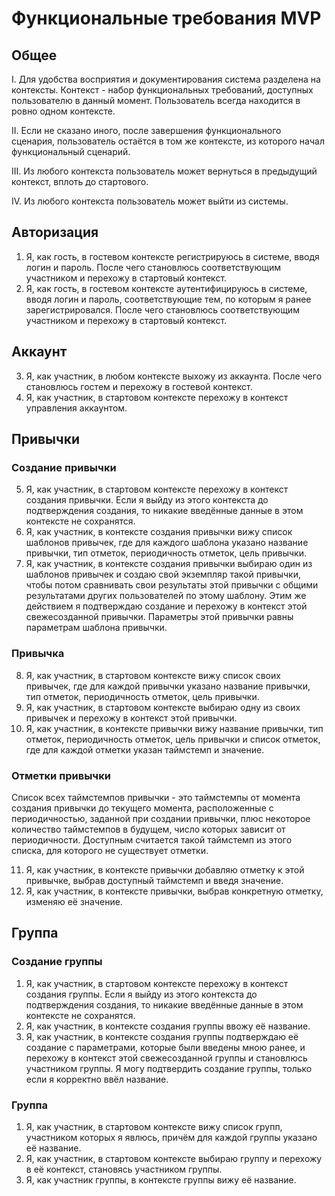 # Функциональные требования MVP
## Общее
I. Для удобства восприятия и документирования система разделена на контексты. Контекст - набор функциональных требований, доступных пользователю в данный момент. Пользователь всегда находится в ровно одном контексте.

II. Если не сказано иного, после завершения функционального сценария, пользователь остаётся в том же контексте, из которого начал функциональный сценарий.

III. Из любого контекста пользователь может вернуться в предыдущий контекст, вплоть до стартового.

IV. Из любого контекста пользователь может выйти из системы.

## Авторизация
1. Я, как гость, в гостевом контексте регистрируюсь в системе, вводя логин и пароль. После чего становлюсь соответствующим участником и перехожу в стартовый контекст.
2. Я, как гость, в гостевом контексте аутентифицируюсь в системе, вводя логин и пароль, соответствующие тем, по которым я ранее зарегистрировался. После чего становлюсь соответствующим участником и перехожу в стартовый контекст.

## Аккаунт
3. Я, как участник, в любом контексте выхожу из аккаунта. После чего становлюсь гостем и перехожу в гостевой контекст.
4. Я, как участник, в стартовом контексте перехожу в контекст управления аккаунтом.

## Привычки
### Создание привычки
5. Я, как участник, в стартовом контексте перехожу в контекст создания привычки. Если я выйду из этого контекста до подтверждения создания, то никакие введённые данные в этом контексте не сохранятся.
6. Я, как участник, в контексте создания привычки вижу список шаблонов привычек, где для каждого шаблона указано название привычки, тип отметок, периодичность отметок, цель привычки.
7. Я, как участник, в контексте создания привычки выбираю один из шаблонов привычек и создаю свой экземпляр такой привычки, чтобы потом сравнивать свои результаты этой привычки с общими результатами других пользователей по этому шаблону. Этим же действием я подтверждаю создание и перехожу в контекст этой свежесозданной привычки. Параметры этой привычки равны параметрам шаблона привычки.

### Привычка
8. Я, как участник, в стартовом контексте вижу список своих привычек, где для каждой привычки указано название привычки, тип отметок, периодичность отметок, цель привычки.
9. Я, как участник, в стартовом контексте выбираю одну из своих привычек и перехожу в контекст этой привычки.
10. Я, как участник, в контексте привычки вижу название привычки, тип отметок, периодичность отметок, цель привычки и список отметок, где для каждой отметки указан таймстемп и значение.

### Отметки привычки
Список всех таймстемпов привычки - это таймстемпы от момента создания привычки до текущего момента, расположенные с периодичностью, заданной при создании привычки, плюс некоторое количество таймстемпов в будущем, число которых зависит от периодичности. Доступным считается такой таймстемп из этого списка, для которого не существует отметки.

11. Я, как участник, в контексте привычки добавляю отметку к этой привычке, выбрав доступный таймстемп и введя значение.
12. Я, как участник, в контексте привычки, выбрав конкретную отметку, изменяю её значение.

## Группа
### Создание группы
1. Я, как участник, в стартовом контексте перехожу в контекст создания группы. Если я выйду из этого контекста до подтверждения создания, то никакие введённые данные в этом контексте не сохранятся.
2. Я, как участник, в контексте создания группы ввожу её название.
3. Я, как участник, в контексте создания группы подтверждаю её создание с параметрами, которые были введены мною ранее, и перехожу в контекст этой свежесозданной группы и становлюсь участником группы. Я могу подтвердить создание группы, только если я корректно ввёл название.

### Группа
1. Я, как участник, в стартовом контексте вижу список групп, участником которых я явлюсь, причём для каждой группы указано её название.
2. Я, как участник, в стартовом контексте выбираю группу и перехожу в её контекст, становясь участником группы.
3. Я, как участник группы, в контексте группы вижу её название.
